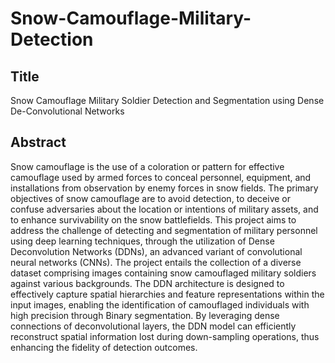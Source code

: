 # Snow-Camouflage-Military-Detection

## Title
Snow Camouflage Military Soldier Detection and Segmentation using Dense De-Convolutional Networks

## Abstract
Snow camouflage is the use of a coloration or pattern for effective camouflage used by armed forces to conceal personnel, equipment, and installations from observation by enemy forces in snow fields. The primary objectives of snow camouflage are to avoid detection, to deceive or confuse adversaries about the location or intentions of military assets, and to enhance survivability on the snow battlefields. This project aims to address the challenge of detecting and segmentation of military personnel using deep learning techniques, through the utilization of Dense Deconvolution Networks (DDNs), an advanced variant of convolutional neural networks (CNNs). The project entails the collection of a diverse dataset comprising images containing snow camouflaged military soldiers against various backgrounds. The DDN architecture is designed to effectively capture spatial hierarchies and feature representations within the input images, enabling the identification of camouflaged individuals with high precision through Binary segmentation. By leveraging dense connections of deconvolutional layers, the DDN model can efficiently reconstruct spatial information lost during down-sampling operations, thus enhancing the fidelity of detection outcomes.

